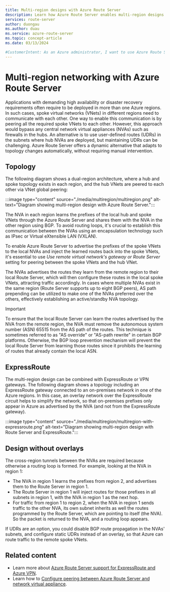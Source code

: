 ```yaml
---
title: Multi-region designs with Azure Route Server
description: Learn how Azure Route Server enables multi-region designs.
services: route-server
author: duongau
ms.author: duau
ms.service: azure-route-server
ms.topic: concept-article
ms.date: 03/13/2024

#CustomerIntent: As an Azure administrator, I want to use Azure Route Server in a multi-region topology where I have hub and spokes in each region and the Route Server exchange routes with NVAs and dynamically adapt to any topology changes.
---
```


# Multi-region networking with Azure Route Server

Applications with demanding high availability or disaster recovery requirements often require to be deployed in more than one Azure regions. In such cases, spoke virtual networks (VNets) in different regions need to communicate with each other. One way to enable this communication is by peering all the required spoke VNets to each other. However, this approach would bypass any central network virtual appliances (NVAs) such as firewalls in the hubs. An alternative is to use user-defined routes (UDRs) in the subnets where hub NVAs are deployed, but maintaining UDRs can be challenging. Azure Route Server offers a dynamic alternative that adapts to topology changes automatically, without requiring manual intervention.

## Topology

The following diagram shows a dual-region architecture, where a hub and spoke topology exists in each region, and the hub VNets are peered to each other via VNet global peering:

:::image type="content" source="./media/multiregion/multiregion.png" alt-text="Diagram showing multi-region design with Azure Route Server.":::

The NVA in each region learns the prefixes of the local hub and spoke VNets through the Azure Route Server and shares them with the NVA in the other region using BGP. To avoid routing loops, it's crucial to establish this communication between the NVAs using an encapsulation technology such as IPsec or Virtual eXtensible LAN (VXLAN).

To enable Azure Route Server to advertise the prefixes of the spoke VNets to the local NVAs and inject the learned routes back into the spoke VNets, it's essential to use *Use remote virtual network's gateway or Route Server* setting for peering between the spoke VNets and the hub VNet.

The NVAs advertises the routes they learn from the remote region to their local Route Server, which will then configure these routes in the local spoke VNets, attracting traffic accordingly. In cases where multiple NVAs exist in the same region (Route Server supports up to eight BGP peers), AS path prepending can be utilized to make one of the NVAs preferred over the others, effectively establishing an active/standby NVA topology.

> [!IMPORTANT]
> To ensure that the local Route Server can learn the routes advertised by the NVA from the remote region, the NVA must remove the autonomous system number (ASN) 65515 from the AS path of the routes. This technique is sometimes referred to as "AS override" or "AS-path rewrite" in certain BGP platforms. Otherwise, the BGP loop prevention mechanism will prevent the local Route Server from learning those routes since it prohibits the learning of routes that already contain the local ASN.

## ExpressRoute

The multi-region design can be combined with ExpressRoute or VPN gateways. The following diagram shows a topology including an ExpressRoute gateway connected to an on-premises network in one of the Azure regions. In this case, an overlay network over the ExpressRoute circuit helps to simplify the network, so that on-premises prefixes only appear in Azure as advertised by the NVA (and not from the ExpressRoute gateway).

:::image type="content" source="./media/multiregion/multiregion-with-expressroute.png" alt-text="Diagram showing multi-region design with Route Server and ExpressRoute.":::

## Design without overlays

The cross-region tunnels between the NVAs are required because otherwise a routing loop is formed. For example, looking at the NVA in region 1:

- The NVA in region 1 learns the prefixes from region 2, and advertises them to the Route Server in region 1.
- The Route Server in region 1 will inject routes for those prefixes in all subnets in region 1, with the NVA in region 1 as the next hop.
- For traffic from region 1 to region 2, when the NVA in region 1 sends traffic to the other NVA, its own subnet inherits as well the routes programmed by the Route Server, which are pointing to itself (the NVA). So the packet is returned to the NVA, and a routing loop appears.

If UDRs are an option, you could disable BGP route propagation in the NVAs' subnets, and configure static UDRs instead of an overlay, so that Azure can route traffic to the remote spoke VNets. 

## Related content

- Learn more about [Azure Route Server support for ExpressRoute and Azure VPN](expressroute-vpn-support.md).
- Learn how to [Configure peering between Azure Route Server and network virtual appliance](tutorial-configure-route-server-with-quagga.md).
